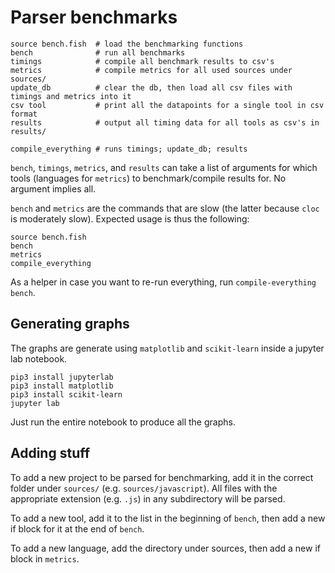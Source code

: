 # Parser benchmarks

```fish
source bench.fish  # load the benchmarking functions
bench              # run all benchmarks
timings            # compile all benchmark results to csv's
metrics            # compile metrics for all used sources under sources/
update_db          # clear the db, then load all csv files with timings and metrics into it
csv tool           # print all the datapoints for a single tool in csv format
results            # output all timing data for all tools as csv's in results/

compile_everything # runs timings; update_db; results
```

`bench`, `timings`, `metrics`, and `results` can take a list of
arguments for which tools (languages for `metrics`) to
benchmark/compile results for. No argument implies all.

`bench` and `metrics` are the commands that are slow (the latter
because `cloc` is moderately slow). Expected usage is thus the
following:

```fish
source bench.fish
bench
metrics
compile_everything
```

As a helper in case you want to re-run everything, run
`compile-everything bench`.

## Generating graphs

The graphs are generate using `matplotlib` and `scikit-learn` inside a jupyter lab notebook.

```
pip3 install jupyterlab
pip3 install matplotlib
pip3 install scikit-learn
jupyter lab
```

Just run the entire notebook to produce all the graphs.

## Adding stuff

To add a new project to be parsed for benchmarking, add it in the
correct folder under `sources/` (e.g. `sources/javascript`). All
files with the appropriate extension (e.g. `.js`) in any subdirectory
will be parsed.

To add a new tool, add it to the list in the beginning of `bench`,
then add a new if block for it at the end of `bench`.

To add a new language, add the directory under sources, then add a new
if block in `metrics`.

